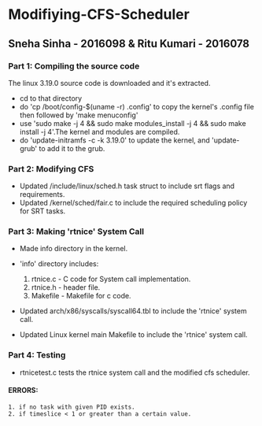# Modifiying-CFS-Scheduler

## Sneha Sinha - 2016098 & Ritu Kumari - 2016078

### Part 1: Compiling the source code
The linux 3.19.0 source code is downloaded and it's
extracted.
- cd to that directory
- do 'cp /boot/config-$(uname -r) .config' to copy the kernel's .config file then followed by 'make menuconfig'
- use 'sudo make -j 4 && sudo make modules_install -j 4 && sudo make install -j 4'.The kernel and modules are compiled.
- do 'update-initramfs -c -k 3.19.0' to update the kernel, and 'update-grub' to add it to the grub.

### Part 2: Modifying CFS
- Updated /include/linux/sched.h task struct to include srt flags and requirements.
- Updated /kernel/sched/fair.c to include the required scheduling policy for SRT tasks.

### Part 3: Making 'rtnice' System Call
- Made info directory in the kernel.
- 'info' directory includes:
	1. rtnice.c - C code for System call implementation.
	2. rtnice.h - header file.
	3. Makefile - Makefile for c code.
       
- Updated arch/x86/syscalls/syscall64.tbl to include the 'rtnice' system call.
- Updated Linux kernel main Makefile to include the 'rtnice' system call.

### Part 4: Testing
- rtnicetest.c tests the rtnice system call and the modified cfs scheduler.
#### ERRORS:
	1. if no task with given PID exists.
	2. if timeslice < 1 or greater than a certain value.
